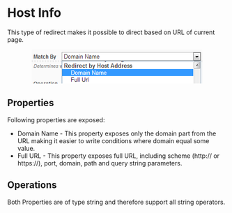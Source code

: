 # Host Info

This type of redirect makes it possible to direct based on URL of current page.

<div style="text-align:center">

![](../assets/redirect-by-host-adress.png)

</div>

## Properties

Following properties are exposed:

* Domain Name - This property exposes only the domain part from the URL making it easier to write conditions where domain equal some value.
* Full URL - This property exposes full URL, including scheme (http:// or https://), port, domain, path and query string parameters.

## Operations

Both Properties are of type string and therefore support all string operators.